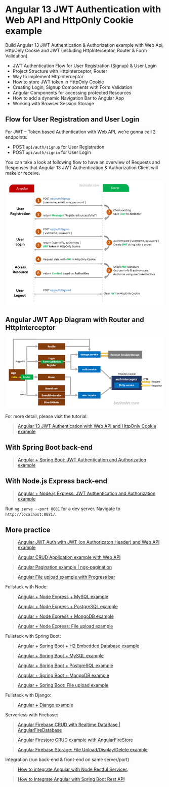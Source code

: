 # Angular 13 JWT Authentication with Web API and HttpOnly Cookie example

Build Angular 13 JWT Authentication & Authorization example with Web Api, HttpOnly Cookie and JWT (including HttpInterceptor, Router & Form Validation).
- JWT Authentication Flow for User Registration (Signup) & User Login
- Project Structure with HttpInterceptor, Router
- Way to implement HttpInterceptor
- How to store JWT token in HttpOnly Cookie
- Creating Login, Signup Components with Form Validation
- Angular Components for accessing protected Resources
- How to add a dynamic Navigation Bar to Angular App
- Working with Browser Session Storage

## Flow for User Registration and User Login
For JWT – Token based Authentication with Web API, we’re gonna call 2 endpoints:
- POST `api/auth/signup` for User Registration
- POST `api/auth/signin` for User Login

You can take a look at following flow to have an overview of Requests and Responses that Angular 13 JWT Authentication & Authorization Client will make or receive.

![angular-13-jwt-authenticaton-authorization-httponly-cookie-flow](angular-13-jwt-authenticaton-authorization-httponly-cookie-flow.png)

## Angular JWT App Diagram with Router and HttpInterceptor
![angular-13-jwt-authenticaton-httponly-cookie](angular-13-jwt-authenticaton-httponly-cookie.png)

For more detail, please visit the tutorial:
> [Angular 13 JWT Authentication with Web API and HttpOnly Cookie example](https://www.bezkoder.com/angular-13-jwt-auth-httponly-cookie/)

## With Spring Boot back-end

> [Angular + Spring Boot: JWT Authentication and Authorization example](https://www.bezkoder.com/angular-13-spring-boot-jwt-auth/)

## With Node.js Express back-end

> [Angular + Node.js Express: JWT Authentication and Authorization example](https://www.bezkoder.com/node-js-angular-13-jwt-auth/)

Run `ng serve --port 8081` for a dev server. Navigate to `http://localhost:8081/`.

## More practice
> [Angular JWT Auth with JWT (on Authorizaton Header) and Web API example](https://www.bezkoder.com/angular-13-jwt-auth/)

> [Angular CRUD Application example with Web API](https://www.bezkoder.com/angular-13-crud-example/)

> [Angular Pagination example | ngx-pagination](https://www.bezkoder.com/angular-13-pagination-ngx/)

> [Angular File upload example with Progress bar](https://www.bezkoder.com/angular-13-file-upload/)

Fullstack with Node:

> [Angular + Node Express + MySQL example](https://www.bezkoder.com/angular-13-node-js-express-mysql/)

> [Angular + Node Express + PostgreSQL example](https://www.bezkoder.com/angular-13-node-js-express-postgresql/)

> [Angular + Node Express + MongoDB example](https://www.bezkoder.com/mean-stack-crud-example-angular-13/)

> [Angular + Node Express: File upload example](https://www.bezkoder.com/angular-13-node-express-file-upload/)

Fullstack with Spring Boot:

> [Angular + Spring Boot + H2 Embedded Database example](https://www.bezkoder.com/spring-boot-angular-13-crud/)

> [Angular + Spring Boot + MySQL example](https://www.bezkoder.com/spring-boot-angular-13-mysql/)

> [Angular + Spring Boot + PostgreSQL example](https://www.bezkoder.com/spring-boot-angular-13-postgresql/)

> [Angular + Spring Boot + MongoDB example](https://www.bezkoder.com/angular-13-spring-boot-mongodb/)

> [Angular + Spring Boot: File upload example](https://www.bezkoder.com/angular-13-spring-boot-file-upload/)

Fullstack with Django:
> [Angular + Django example](https://www.bezkoder.com/django-angular-13-crud-rest-framework/)

Serverless with Firebase:
> [Angular Firebase CRUD with Realtime DataBase | AngularFireDatabase](https://www.bezkoder.com/angular-13-firebase-crud/)

> [Angular Firestore CRUD example with AngularFireStore](https://www.bezkoder.com/angular-13-firestore-crud-angularfirestore/)

> [Angular Firebase Storage: File Upload/Display/Delete example](https://www.bezkoder.com/angular-13-firebase-storage/)

Integration (run back-end & front-end on same server/port)
> [How to integrate Angular with Node Restful Services](https://www.bezkoder.com/integrate-angular-12-node-js/)

> [How to Integrate Angular with Spring Boot Rest API](https://www.bezkoder.com/integrate-angular-12-spring-boot/)

